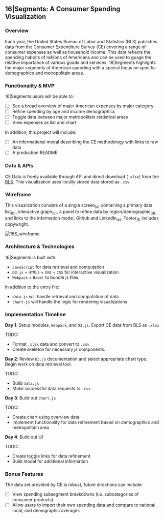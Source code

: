 ## 16|Segments: A Consumer Spending Visualization

### Overview

Each year, the United States Bureau of Labor and Statistics (BLS) publishes data from the Consumer Expenditure Survey (CE) covering a range of consumer expenses as well as household income. This data reflects the spending habbits of millions of Americans and can be used to guage the relative importance of various goods and services. 16|Segments highlights the major segments of American spending with a special focus on specific demographics and metropolitain areas.  

### Functionality & MVP  
16|Segments usurs will be able to:

- [ ] See a broad overview of major American expenses by major category
- [ ] Refine spending by age and income demographics
- [ ] Toggle data between major metropolitain statistical areas
- [ ] View expenses as list and chart 

In addition, this project will include:

- [ ] An informational modal describing the CE methodology with links to raw data
- [ ] A production README

### Data & APIs

CE Data is freely available through API and direct download (`.xlsx`) from the [BLS](https://www.bls.gov/cex/home.htm). This visualization uses locally stored data stored as `.csv`.

### Wireframe

This visualization consists of a single screen<sub>(a)</sub> containing a primary data list<sub>(b)</sub>, interactive graph<sub>(c)</sub>, a panel to refine data by region/demographic<sub>(d)</sub>, and links to the information modal, Github and LinkedIn<sub>(e)</sub>. Footer<sub>(f)</sub> includes copywright.

![16S_wireframe](https://github.com/mrkvncnt/Toast/blob/master/assets/16S_wireframe.jpg)

### Architecture & Technologies

16|Segments is built with:

- `JavaScript` for data retrieval and computation
- `D3.js` + `HTML5` + `SVG` + `CSS` for interactive visualization
- `Webpack` + `Babel` to bundle js files.

In addition to the entry file:

- `data.js` will handle retrieval and computation of data
- `chart.js` will handle the logic for rendering visualizations


### Implementation Timeline

**Day 1**: Setup modules, `Webpack`, and `D3.js`. Export CE data from BLS as `.xlsx`

TODO: 
- Format `.xlsx` data and convert to `.csv`
- Create skeleton for necessary js components.

**Day 2**: Review `D3.js` documentation and select appropriate chart type. Begin work on data retrieval tool.

TODO: 
- Build `data.js`
- Make successful data requests to `.csv`

**Day 3**: Build out `chart.js`

TODO:
- Create chart using overview data
- Implement functionality for data refinement based on demographics and metropolitain area


**Day 4**: Build out UI

TODO: 
- Create toggle links for data refinement
- Build modal for additional information


### Bonus Features

The data set provided by CE is robust, future directions can include:

- [ ] View spending subsegment breakdowns (i.e. subcategories of consumer products)
- [ ] Allow users to import their own spending data and compare to national, local, and demographic averages
